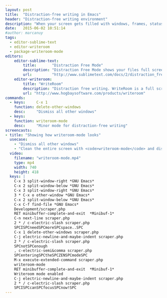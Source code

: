 ```yaml
---
layout: post
title:  "Distraction-free writing in Emacs"
header: "Distraction-free writing environment"
description: "When your screen gets filled with windows, frames, status icons, browsers, and you just want to focus in coding, its time to activate the <code>writeroom-mode</code> to minimize distractions. Writeroom-mode is a full screen mode that let you focus in just one buffer, removing everything else from the screen."
date:   2015-06-02 10:51:14
#author: marcanuy
tags: 
  - editor-sublime-text
  - editor-writeroom
  - package-writeroom-mode
editors:
    editor-sublime-text:
        title:       "Distraction Free Mode"
        description: "Distraction Free Mode shows your files full screen, with nothing but text shown in the center of your monitor."
        url:         "http://www.sublimetext.com/docs/2/distraction_free.html"
    editor-writeroom:
        title: "WriteRoom"
        description: "Distraction free writing. WriteRoom is a full screen writing environment."
        url: "http://www.hogbaysoftware.com/products/writeroom"
commands:
  - keys:     C-x 1
    function: delete-other-windows
    desc:     "Dismiss all other windows" 
  - keys:     
    function: writeroom-mode
    desc:     "Minor mode for distraction-free writing"
screencasts:
- title: "Showing how writeroom-mode looks"
  usecase: 
    - "Dismiss all other windows"
    - "Clean the entire screen with <code>writeroom-mode</code> and display just one buffer."
  video:
    filename: "writeroom-mode.mp4"
    type: mp4
    width: 740
    height: 418
  keys: |
    C-x 3 split-window-right *GNU Emacs*
    C-x 2 split-window-below *GNU Emacs*
    C-x 3 split-window-right *GNU Emacs*
    3 * C-x o other-window *GNU Emacs*
    C-x 2 split-window-below *GNU Emacs*
    C-x C-f find-file *GNU Emacs*
    Development/scraper.php
    RET minibuffer-complete-and-exit  *Minibuf-1*
    C-n next-line scraper.php
    2 * / c-electric-slash scraper.php
    SPCISPCneedSPCmoreSPCspace..SPC
    C-x 1 delete-other-windows scraper.php
    C-j electric-newline-and-maybe-indent scraper.php
    2 * / c-electric-slash scraper.php
    SPCnotSPCenough
    , c-electric-semi&comma scraper.php
    SPCenteringSPCtheSPCZENSPCmodeSPC
    M-x execute-extended-command scraper.php
    writeroom-mode
    RET minibuffer-complete-and-exit  *Minibuf-1*
    Writeroom mode enabled
    C-j electric-newline-and-maybe-indent scraper.php
    2 * / c-electric-slash scraper.php
    SPCISPCcanSPCfocusSPCnow!SPC
---
```

